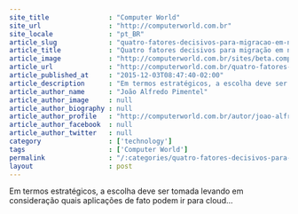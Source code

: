 ```yaml
---
site_title               : "Computer World"
site_url                 : "http://computerworld.com.br"
site_locale              : "pt_BR"
article_slug             : "quatro-fatores-decisivos-para-migracao-em-nuvem-privada"
article_title            : "Quatro fatores decisivos para migração em nuvem privada"
article_image            : "http://computerworld.com.br/sites/beta.computerworld.com.br/files/news_articles/data_center_cloud_nuvem.jpg"
article_url              : "http://computerworld.com.br/quatro-fatores-decisivos-para-migracao-em-nuvem-privada"
article_published_at     : "2015-12-03T08:47:40-02:00"
article_description      : "Em termos estratégicos, a escolha deve ser tomada levando em consideração quais aplicações de fato podem ir para cloud..."
article_author_name      : "João Alfredo Pimentel"
article_author_image     : null
article_author_biography : null
article_author_profile   : "http://computerworld.com.br/autor/joao-alfredo-pimentel"
article_author_facebook  : null
article_author_twitter   : null
category                 : ['technology']
tags                     : ['Computer World']
permalink                : "/:categories/quatro-fatores-decisivos-para-migracao-em-nuvem-privada/"
layout                   : post
---
```


Em termos estratégicos, a escolha deve ser tomada levando em consideração quais aplicações de fato podem ir para cloud...
